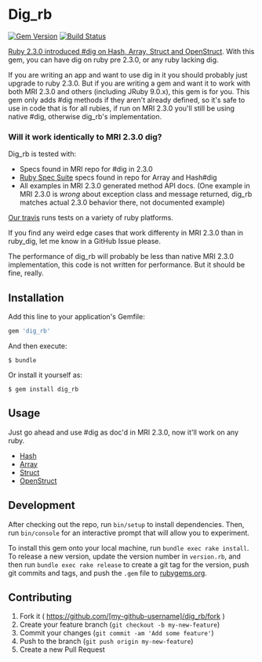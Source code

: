 # Dig_rb

[![Gem Version](https://badge.fury.io/rb/dig_rb.svg)](https://badge.fury.io/rb/dig_rb) [![Build Status](https://travis-ci.org/jrochkind/dig_rb.svg?branch=master)](https://travis-ci.org/jrochkind/dig_rb)

[Ruby 2.3.0 introduced #dig on Hash, Array, Struct and OpenStruct](https://www.ruby-lang.org/en/news/2015/12/25/ruby-2-3-0-released/). With this gem, you can have dig on ruby pre 2.3.0, or any ruby lacking dig.

If you are writing an app and want to use dig in it you should probably just upgrade to ruby 2.3.0. But if you are writing a gem and want it to work with both MRI 2.3.0 and others (including JRuby 9.0.x), this gem is for you. This gem only adds #dig methods if they aren't already defined, so it's safe to use in code that is for all rubies, if run on MRI 2.3.0 you'll still be using native #dig, otherwise dig_rb's implementation.

### Will it work identically to MRI 2.3.0 dig?

Dig_rb is tested with:

* Specs found in MRI repo for #dig in 2.3.0
* [Ruby Spec Suite](https://github.com/ruby/spec/) specs found in repo for Array and Hash#dig
* All examples in MRI 2.3.0 generated method API docs. (One example in MRI 2.3.0 is _wrong_ about exception class and message returned, dig_rb matches actual 2.3.0 behavior there, not documented example)

[Our travis](https://travis-ci.org/jrochkind/dig_rb) runs tests on a variety of ruby platforms. 

If you find any weird edge cases that work differenty in MRI 2.3.0 than in ruby_dig, let me know in a GitHub Issue please.

The performance of dig_rb will probably be less than native MRI 2.3.0 implementation, this code is not written for performance. But it should
be fine, really.

## Installation

Add this line to your application's Gemfile:

```ruby
gem 'dig_rb'
```

And then execute:

    $ bundle

Or install it yourself as:

    $ gem install dig_rb

## Usage

Just go ahead and use #dig as doc'd in MRI 2.3.0, now it'll work on any ruby.

* [Hash](http://ruby-doc.org/core-2.3.0/Hash.html#method-i-dig)
* [Array](http://ruby-doc.org/core-2.3.0/Array.html#method-i-dig)
* [Struct](http://ruby-doc.org/core-2.3.0/Struct.html#method-i-dig)
* [OpenStruct](http://ruby-doc.org/stdlib-2.3.0/libdoc/ostruct/rdoc/OpenStruct.html#method-i-dig)

## Development

After checking out the repo, run `bin/setup` to install dependencies. Then, run `bin/console` for an interactive prompt that will allow you to experiment.

To install this gem onto your local machine, run `bundle exec rake install`. To release a new version, update the version number in `version.rb`, and then run `bundle exec rake release` to create a git tag for the version, push git commits and tags, and push the `.gem` file to [rubygems.org](https://rubygems.org).

## Contributing

1. Fork it ( https://github.com/[my-github-username]/dig_rb/fork )
2. Create your feature branch (`git checkout -b my-new-feature`)
3. Commit your changes (`git commit -am 'Add some feature'`)
4. Push to the branch (`git push origin my-new-feature`)
5. Create a new Pull Request
